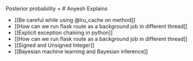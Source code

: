 Posterior probability = # Anyesh Explains

- [[Be careful while using @lru_cache on method]]
- [[How can we run flask route as a background job in different thread]]
- [[Explicit exception chaining in python]]
- [[How can we run flask route as a background job in different thread]]
- [[Signed and Unsigned Integer]]
- [[Bayesian machine learning and Bayesian inference]]
